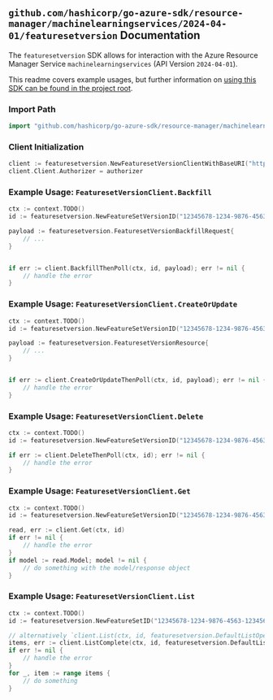
## `github.com/hashicorp/go-azure-sdk/resource-manager/machinelearningservices/2024-04-01/featuresetversion` Documentation

The `featuresetversion` SDK allows for interaction with the Azure Resource Manager Service `machinelearningservices` (API Version `2024-04-01`).

This readme covers example usages, but further information on [using this SDK can be found in the project root](https://github.com/hashicorp/go-azure-sdk/tree/main/docs).

### Import Path

```go
import "github.com/hashicorp/go-azure-sdk/resource-manager/machinelearningservices/2024-04-01/featuresetversion"
```


### Client Initialization

```go
client := featuresetversion.NewFeaturesetVersionClientWithBaseURI("https://management.azure.com")
client.Client.Authorizer = authorizer
```


### Example Usage: `FeaturesetVersionClient.Backfill`

```go
ctx := context.TODO()
id := featuresetversion.NewFeatureSetVersionID("12345678-1234-9876-4563-123456789012", "example-resource-group", "workspaceValue", "featureSetValue", "versionValue")

payload := featuresetversion.FeaturesetVersionBackfillRequest{
	// ...
}


if err := client.BackfillThenPoll(ctx, id, payload); err != nil {
	// handle the error
}
```


### Example Usage: `FeaturesetVersionClient.CreateOrUpdate`

```go
ctx := context.TODO()
id := featuresetversion.NewFeatureSetVersionID("12345678-1234-9876-4563-123456789012", "example-resource-group", "workspaceValue", "featureSetValue", "versionValue")

payload := featuresetversion.FeaturesetVersionResource{
	// ...
}


if err := client.CreateOrUpdateThenPoll(ctx, id, payload); err != nil {
	// handle the error
}
```


### Example Usage: `FeaturesetVersionClient.Delete`

```go
ctx := context.TODO()
id := featuresetversion.NewFeatureSetVersionID("12345678-1234-9876-4563-123456789012", "example-resource-group", "workspaceValue", "featureSetValue", "versionValue")

if err := client.DeleteThenPoll(ctx, id); err != nil {
	// handle the error
}
```


### Example Usage: `FeaturesetVersionClient.Get`

```go
ctx := context.TODO()
id := featuresetversion.NewFeatureSetVersionID("12345678-1234-9876-4563-123456789012", "example-resource-group", "workspaceValue", "featureSetValue", "versionValue")

read, err := client.Get(ctx, id)
if err != nil {
	// handle the error
}
if model := read.Model; model != nil {
	// do something with the model/response object
}
```


### Example Usage: `FeaturesetVersionClient.List`

```go
ctx := context.TODO()
id := featuresetversion.NewFeatureSetID("12345678-1234-9876-4563-123456789012", "example-resource-group", "workspaceValue", "featureSetValue")

// alternatively `client.List(ctx, id, featuresetversion.DefaultListOperationOptions())` can be used to do batched pagination
items, err := client.ListComplete(ctx, id, featuresetversion.DefaultListOperationOptions())
if err != nil {
	// handle the error
}
for _, item := range items {
	// do something
}
```
